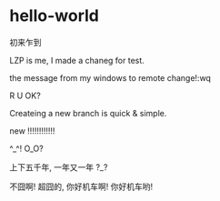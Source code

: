 # hello-world
初来乍到

LZP is me, I made a chaneg for test.

the message from my windows to remote change!:wq

R U OK?

Createing a new branch is quick & simple.

new !!!!!!!!!!!!

^_^!
O_O?

上下五千年, 一年又一年
?_?

不囧啊!
超囧的, 你好机车啊!
你好机车哟!
